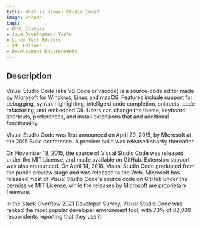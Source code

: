 ```yaml
---
title: What is Visual Studio Code?
image: vscode
tags:
- HTML Editors
- Java Development Tools
- Linux Text Editors
- XML Editors
- Development Environments
---
```

## Description

Visual Studio Code (aka VS Code or vscode) is a source-code editor made by Microsoft for Windows, Linux and macOS. Features include support for debugging, syntax highlighting, intelligent code completion, snippets, code refactoring, and embedded Git. Users can change the theme, keyboard shortcuts, preferences, and install extensions that add additional functionality.

Visual Studio Code was first announced on April 29, 2015, by Microsoft at the 2015 Build conference. A preview build was released shortly thereafter.

On November 18, 2015, the source of Visual Studio Code was released under the MIT License, and made available on GitHub. Extension support was also announced. On April 14, 2016, Visual Studio Code graduated from the public preview stage and was released to the Web. Microsoft has released most of Visual Studio Code's source code on GitHub under the permissive MIT License, while the releases by Microsoft are proprietary freeware.

In the Stack Overflow 2021 Developer Survey, Visual Studio Code was ranked the most popular developer environment tool, with 70% of 82,000 respondents reporting that they use it.